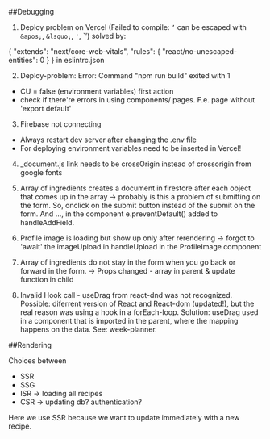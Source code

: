 ##Debugging

1. Deploy problem on Vercel (Failed to compile: `’` can be escaped with `&apos;`, `&lsquo;`, `'`, `&rsquo;) solved by: 

{
  "extends": "next/core-web-vitals",
  "rules": { "react/no-unescaped-entities": 0 }
} in eslintrc.json

2. Deploy-problem: Error: Command "npm run build" exited with 1

- CU = false (environment variables) first action
- check if there're errors in using components/ pages. F.e. page without 'export default'

3. Firebase not connecting

- Always restart dev server after changing the .env file
- For deploying environment variables need to be inserted in Vercel!

4. _document.js link needs to be crossOrigin instead of crossorigin from google fonts

5. Array of ingredients creates a document in firestore after each object that comes up in the array -> probably is this a problem of submitting on the form. So, onclick on the submit button instead of the submit on the form. And ..., in the component e.preventDefault() added to handleAddField.

6. Profile image is loading but show up only after rerendering -> forgot to 'await' the imageUpload in handleUpload in the ProfileImage component

7. Array of ingredients do not stay in the form when you go back or forward in the form. -> Props changed - array in parent & update function in child 

8. Invalid Hook call - useDrag from react-dnd was not recognized. Possible: diferrent version of React and React-dom (updated!), but the real reason was using a hook in a forEach-loop. Solution: useDrag used in a component that is imported in the parent, where the mapping happens on the data. See: week-planner.



##Rendering

Choices between

- SSR
- SSG
- ISR -> loading all recipes
- CSR -> updating db? authentication?

Here we use SSR because we want to update immediately with a new recipe. 









